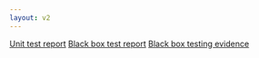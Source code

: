 ```yaml
---
layout: v2
---
```


[Unit test report](./test/)
[Black box test report](../pdfs/BlackBoxTests.pdf)
[Black box testing evidence](https://drive.google.com/drive/u/1/folders/1dxT1MbrVHkXZ6CBkQgcMcMzQl8yhtvif)